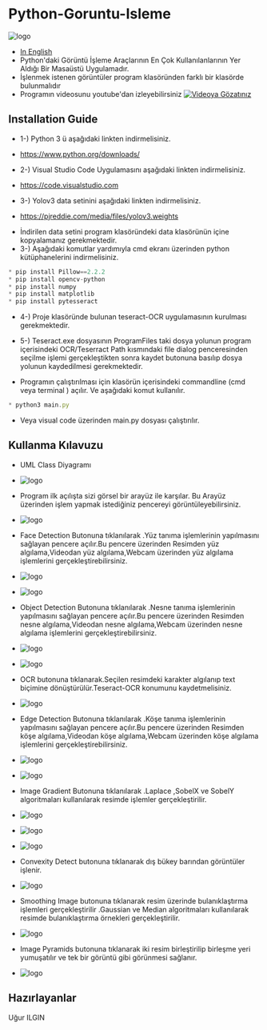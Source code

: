 # Python-Goruntu-Isleme
![logo](/SS/logo.png)
* [In English](https://github.com/ugurilgin/Python-Goruntu-Isleme/blob/master/English.md "English.md")
* Python'daki Görüntü İşleme Araçlarının En Çok Kullanılanlarının Yer Aldığı Bir Masaüstü Uygulamadır.
* İşlenmek istenen görüntüler program klasöründen farklı bir klasörde bulunmalıdır
* Programın videosunu youtube'dan izleyebilirsiniz
[![Videoya Gözatınız](/SS/video.png)](https://www.youtube.com/watch?v=EtiYeyI45SI)
## Installation Guide
* 1-) Python 3 ü aşağıdaki linkten indirmelisiniz.
- https://www.python.org/downloads/
* 2-) Visual Studio Code Uygulamasını aşağıdaki linkten indirmelisiniz.
 - https://code.visualstudio.com
* 3-) Yolov3 data setinini aşağıdaki linkten indirmelisiniz.
- https://pjreddie.com/media/files/yolov3.weights
* İndirilen data setini program klasöründeki data klasörünün içine kopyalamanız gerekmektedir.
* 3-) Aşağıdaki komutlar yardımıyla  cmd ekranı üzerinden python kütüphanelerini indirmelisiniz.
~~~javascript
* pip install Pillow==2.2.2
* pip install opencv-python
* pip install numpy
* pip install matplotlib
* pip install pytesseract
~~~
* 4-) Proje klasöründe bulunan teseract-OCR uygulamasının kurulması gerekmektedir.
* 5-) Teseract.exe dosyasının ProgramFiles taki dosya yolunun program içerisindeki OCR/Teserract Path  kısmındaki file dialog penceresinden seçilme işlemi gerçekleştikten sonra kaydet butonuna basılıp dosya yolunun kaydedilmesi gerekmektedir.

* Programın çalıştırılması için klasörün içerisindeki commandline (cmd veya terminal ) açılır. Ve aşağıdaki komut kullanılır.
~~~javascript
* python3 main.py
~~~
* Veya visual code üzerinden main.py dosyası çalıştırılır.
## Kullanma Kılavuzu
* UML Class Diyagramı
* ![logo](/SS/UML.png)
* Program ilk açılışta sizi görsel bir arayüz ile karşılar. Bu Arayüz üzerinden işlem yapmak istediğiniz pencereyi görüntüleyebilirsiniz.
* ![logo](/SS/1.png)
* Face Detection Butonuna tıklanılarak .Yüz tanıma işlemlerinin yapılmasını sağlayan pencere açılır.Bu pencere üzerinden Resimden yüz algılama,Videodan yüz algılama,Webcam üzerinden yüz algılama işlemlerini gerçekleştirebilirsiniz.
* ![logo](/SS/2.png)
* ![logo](/SS/3.png)
* Object Detection Butonuna tıklanılarak .Nesne tanıma işlemlerinin yapılmasını sağlayan pencere açılır.Bu pencere üzerinden Resimden nesne algılama,Videodan nesne algılama,Webcam üzerinden nesne algılama işlemlerini gerçekleştirebilirsiniz.
* ![logo](/SS/4.png)
* ![logo](/SS/5.png)
* OCR butonuna tıklanarak.Seçilen resimdeki karakter algılanıp text biçimine dönüştürülür.Teseract-OCR konumunu kaydetmelisiniz.
* ![logo](/SS/6.png)
* Edge Detection Butonuna tıklanılarak .Köşe tanıma işlemlerinin yapılmasını sağlayan pencere açılır.Bu pencere üzerinden Resimden köşe algılama,Videodan köşe algılama,Webcam üzerinden köşe algılama işlemlerini gerçekleştirebilirsiniz.
* ![logo](/SS/7.png)
* ![logo](/SS/8.png)
* Image Gradient Butonuna tıklanılarak .Laplace ,SobelX ve SobelY algoritmaları kullanılarak resimde işlemler gerçekleştirilir.
* ![logo](/SS/9.png)
* ![logo](/SS/10.png)
* ![logo](/SS/11.png)
* Convexity Detect butonuna tıklanarak dış bükey barından görüntüler işlenir.
* ![logo](/SS/12.png)
* Smoothing Image butonuna tıklanarak resim üzerinde bulanıklaştırma işlemleri gerçekleştirilir .Gaussian ve Median algoritmaları kullanılarak resimde bulanıklaştırma örnekleri gerçekleştirilir.

* ![logo](/SS/13.png)
* Image  Pyramids butonuna tıklanarak iki resim birleştirilip birleşme yeri yumuşatılır ve tek bir görüntü gibi görünmesi sağlanır.

* ![logo](/SS/14.png)
## Hazırlayanlar
Uğur ILGIN
